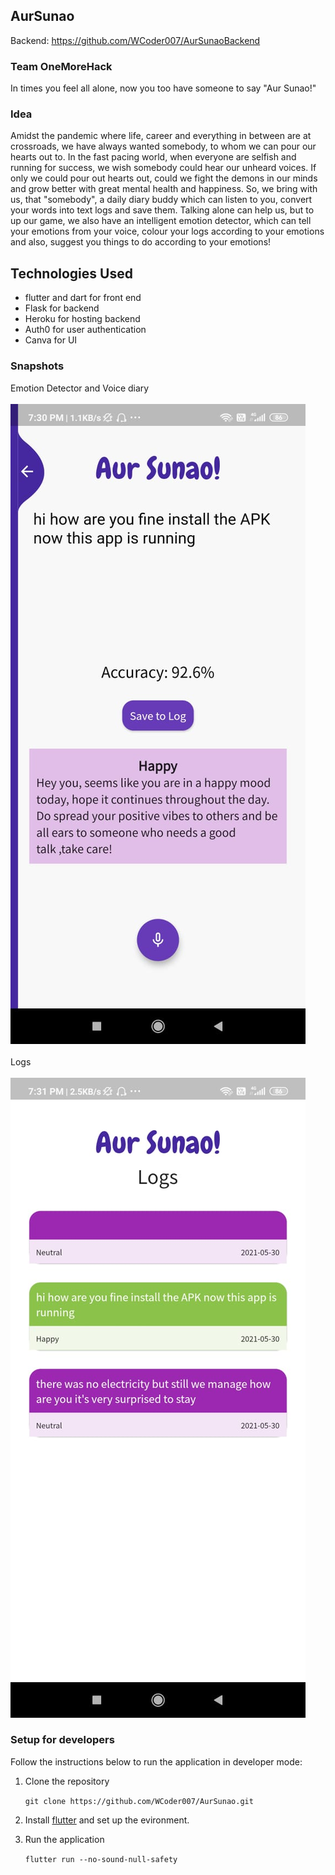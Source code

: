## AurSunao
Backend: https://github.com/WCoder007/AurSunaoBackend

### Team OneMoreHack
 In times you feel all alone, now you too have someone to say "Aur Sunao!"

### Idea

Amidst the pandemic where life, career and everything in between are at crossroads, we have always wanted somebody, to whom we can pour our hearts out to. In the fast pacing world, when everyone are selfish and running for success, we wish somebody could hear our unheard voices. If only we could pour out hearts out, could we fight the demons in our minds and grow better with great mental health and happiness. So, we bring with us, that "somebody", a daily diary buddy which can listen to you, convert your words into text logs and save them. Talking alone can help us, but to up our game, we also have an intelligent emotion detector, which can tell your emotions from your voice, colour your logs according to your emotions and also, suggest you things to do according to your emotions!


## Technologies Used
* flutter and dart for front end
* Flask for backend  
* Heroku for hosting backend
* Auth0 for user authentication
* Canva for UI

### Snapshots
Emotion Detector and Voice diary
<br>
<br>
![output page](https://github.com/WCoder007/AurSunao/blob/main/Snaps/Snap1.jpeg)
<br>
<br>
Logs
<br>
<br>
![logs](https://github.com/WCoder007/AurSunao/blob/main/Snaps/Snap2.jpeg "Logs")
<br>

### Setup for developers
Follow the instructions below to run the application in developer mode:
1. Clone the repository

    `git clone https://github.com/WCoder007/AurSunao.git`
2. Install [flutter](https://flutter.dev) and set up the evironment.
3. Run the application

    `flutter run --no-sound-null-safety`
